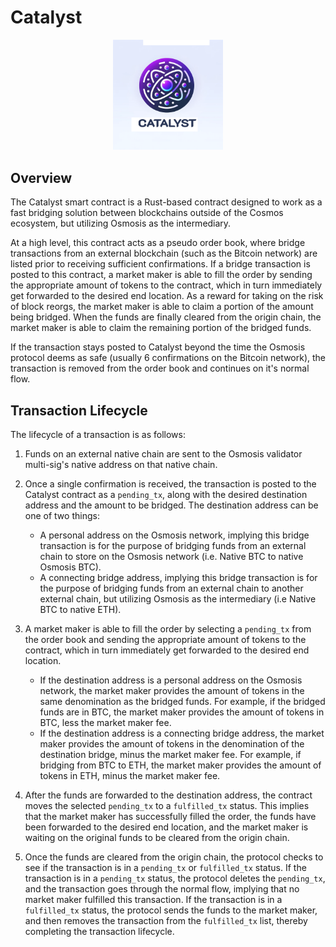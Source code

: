 # Catalyst

<p align="center">
  <img src="./assets/Catalyst.png" alt="Catalyst" width="35%">
</p>

## Overview

The Catalyst smart contract is a Rust-based contract designed to work as a fast bridging solution between blockchains outside of the Cosmos ecosystem, but utilizing Osmosis as the intermediary.

At a high level, this contract acts as a pseudo order book, where bridge transactions from an external blockchain (such as the Bitcoin network) are listed prior to receiving sufficient confirmations. If a bridge transaction is posted to this contract, a market maker is able to fill the order by sending the appropriate amount of tokens to the contract, which in turn immediately get forwarded to the desired end location. As a reward for taking on the risk of block reorgs, the market maker is able to claim a portion of the amount being bridged. When the funds are finally cleared from the origin chain, the market maker is able to claim the remaining portion of the bridged funds.

If the transaction stays posted to Catalyst beyond the time the Osmosis protocol deems as safe (usually 6 confirmations on the Bitcoin network), the transaction is removed from the order book and continues on it's normal flow.

## Transaction Lifecycle

The lifecycle of a transaction is as follows:

1. Funds on an external native chain are sent to the Osmosis validator multi-sig's native address on that native chain.

2. Once a single confirmation is received, the transaction is posted to the Catalyst contract as a `pending_tx`, along with the desired destination address and the amount to be bridged. The destination address can be one of two things:
    - A personal address on the Osmosis network, implying this bridge transaction is for the purpose of bridging funds from an external chain to store on the Osmosis network (i.e. Native BTC to native Osmosis BTC).
    - A connecting bridge address, implying this bridge transaction is for the purpose of bridging funds from an external chain to another external chain, but utilizing Osmosis as the intermediary (i.e Native BTC to native ETH).

3. A market maker is able to fill the order by selecting a `pending_tx` from the order book and sending the appropriate amount of tokens to the contract, which in turn immediately get forwarded to the desired end location.
    - If the destination address is a personal address on the Osmosis network, the market maker provides the amount of tokens in the same denomination as the bridged funds. For example, if the bridged funds are in BTC, the market maker provides the amount of tokens in BTC, less the market maker fee.
    - If the destination address is a connecting bridge address, the market maker provides the amount of tokens in the denomination of the destination bridge, minus the market maker fee. For example, if bridging from BTC to ETH, the market maker provides the amount of tokens in ETH, minus the market maker fee.

4. After the funds are forwarded to the destination address, the contract moves the selected `pending_tx` to a `fulfilled_tx` status. This implies that the market maker has successfully filled the order, the funds have been forwarded to the desired end location, and the market maker is waiting on the original funds to be cleared from the origin chain.

5. Once the funds are cleared from the origin chain, the protocol checks to see if the transaction is in a `pending_tx` or `fulfilled_tx` status. If the transaction is in a `pending_tx` status, the protocol deletes the `pending_tx`, and the transaction goes through the normal flow, implying that no market maker fulfilled this transaction. If the transaction is in a `fulfilled_tx` status, the protocol sends the funds to the market maker, and then removes the transaction from the `fulfilled_tx` list, thereby completing the transaction lifecycle.
